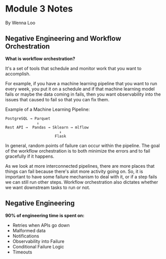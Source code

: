 # Module 3 Notes
By Wenna Loo

## Negative Engineering and Workflow Orchestration
**What is workflow orchestration?**

It's a set of tools that schedule and monitor work that you want to accomplish. 

For example, if you have a machine learning pipeline that you want to run every week, you put it on a schedule and if that machine learning model fails or maybe the data coming in fails, then you want observability into the issues that caused to fail so that you can fix them.

Example of a Machine Learning Pipeline:
```
PostgreSQL → Parquet 
              ↓ 
Rest API →  Pandas → Sklearn → mlflow
                        ↓
                      Flask 
```

In general, random points of failure can occur within the pipeline. The goal of the workflow orchestration is to both minimize the errors and to fail gracefully if it happens.

As we look at more interconnected pipelines, there are more places that things can fail because there's alot more activity going on. So, it is important to have some failure mechanism to deal with it, or if a step fails we can still run other steps. Workflow orchestration also dictates whether we want downstream tasks to run or not.

## Negative Engineering
**90% of engineering time is spent on:**
- Retries when APIs go down
- Malformed data
- Notifications
- Observability into Failure
- Conditional Failure Logic
- Timeouts
